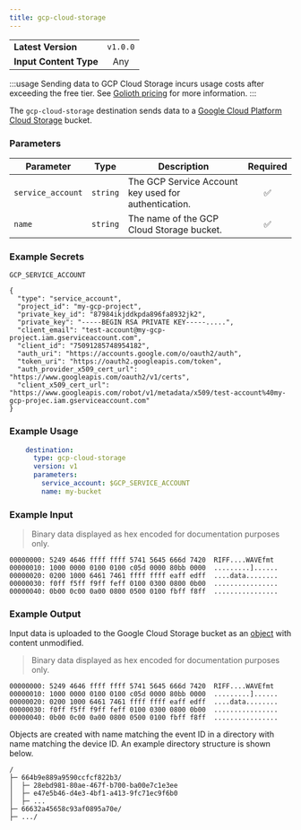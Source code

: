 ```yaml
---
title: gcp-cloud-storage
---
```


|   |   |
|---|:---:|
|__Latest Version__| `v1.0.0` |
|__Input Content Type__| Any |

:::usage
Sending data to GCP Cloud Storage incurs usage costs after exceeding the free
tier. See [Golioth pricing](https://golioth.io/pricing) for more information.
:::

The `gcp-cloud-storage` destination sends data to a [Google Cloud Platform Cloud
Storage](https://cloud.google.com/cloud-storage) bucket.

### Parameters

|Parameter|Type|Description|Required|
|---|---|---|:---:|
|`service_account`|`string`| The GCP Service Account key used for authentication. |✅|
|`name`|`string`| The name of the GCP Cloud Storage bucket. |✅|

### Example Secrets

`GCP_SERVICE_ACCOUNT`
```
{
  "type": "service_account",
  "project_id": "my-gcp-project",
  "private_key_id": "87984ikjddkpda896fa8932jk2",
  "private_key": "-----BEGIN RSA PRIVATE KEY-----.....",
  "client_email": "test-account@my-gcp-project.iam.gserviceaccount.com",
  "client_id": "75091285748954182",
  "auth_uri": "https://accounts.google.com/o/oauth2/auth",
  "token_uri": "https://oauth2.googleapis.com/token",
  "auth_provider_x509_cert_url": "https://www.googleapis.com/oauth2/v1/certs",
  "client_x509_cert_url": "https://www.googleapis.com/robot/v1/metadata/x509/test-account%40my-gcp-projec.iam.gserviceaccount.com"
}
```

### Example Usage

```yaml
    destination:
      type: gcp-cloud-storage
      version: v1
      parameters:
        service_account: $GCP_SERVICE_ACCOUNT
        name: my-bucket
```

### Example Input

> Binary data displayed as hex encoded for documentation purposes only.

```
00000000: 5249 4646 ffff ffff 5741 5645 666d 7420  RIFF....WAVEfmt
00000010: 1000 0000 0100 0100 c05d 0000 80bb 0000  .........]......
00000020: 0200 1000 6461 7461 ffff ffff eaff edff  ....data........
00000030: f0ff f5ff f9ff feff 0100 0300 0800 0b00  ................
00000040: 0b00 0c00 0a00 0800 0500 0100 fbff f8ff  ................
```

### Example Output

Input data is uploaded to the Google Cloud Storage bucket as an
[object](https://cloud.google.com/storage/docs/objects) with content unmodified.

> Binary data displayed as hex encoded for documentation purposes only.

```
00000000: 5249 4646 ffff ffff 5741 5645 666d 7420  RIFF....WAVEfmt
00000010: 1000 0000 0100 0100 c05d 0000 80bb 0000  .........]......
00000020: 0200 1000 6461 7461 ffff ffff eaff edff  ....data........
00000030: f0ff f5ff f9ff feff 0100 0300 0800 0b00  ................
00000040: 0b00 0c00 0a00 0800 0500 0100 fbff f8ff  ................
```

Objects are created with name matching the event ID in a directory with
name matching the device ID. An example directory structure is shown below.

```
/
├─ 664b9e889a9590ccfcf822b3/
│  ├─ 28ebd981-80ae-467f-b700-ba00e7c1e3ee
│  ├─ e47e5b46-d4e3-4bf1-a413-9fc71ec9f6b0
│  ├─ ...
├─ 66632a45658c93af0895a70e/
├─ .../
```
